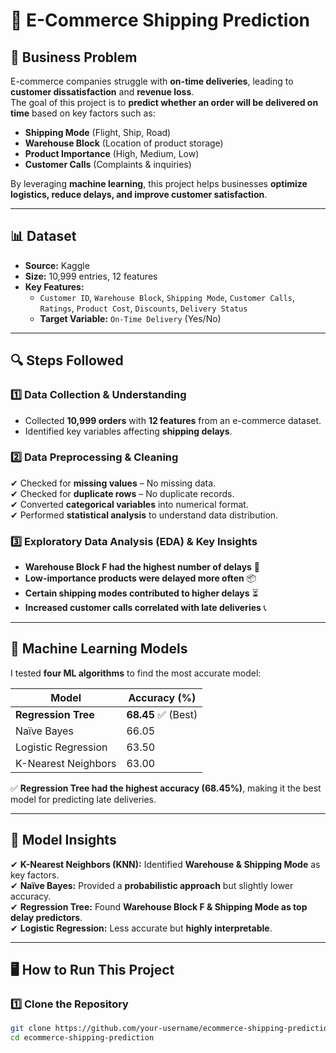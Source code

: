 # 🚀 E-Commerce Shipping Prediction  

## 📌 Business Problem  
E-commerce companies struggle with **on-time deliveries**, leading to **customer dissatisfaction** and **revenue loss**.  
The goal of this project is to **predict whether an order will be delivered on time** based on key factors such as:  
- **Shipping Mode** (Flight, Ship, Road)  
- **Warehouse Block** (Location of product storage)  
- **Product Importance** (High, Medium, Low)  
- **Customer Calls** (Complaints & inquiries)  

By leveraging **machine learning**, this project helps businesses **optimize logistics, reduce delays, and improve customer satisfaction**.  

---

## 📊 Dataset  
- **Source:** Kaggle  
- **Size:** 10,999 entries, 12 features  
- **Key Features:**  
  - `Customer ID`, `Warehouse Block`, `Shipping Mode`, `Customer Calls`, `Ratings`, `Product Cost`, `Discounts`, `Delivery Status`  
  - **Target Variable:** `On-Time Delivery` (Yes/No)  

---

## 🔍 Steps Followed  

### **1️⃣ Data Collection & Understanding**  
- Collected **10,999 orders** with **12 features** from an e-commerce dataset.  
- Identified key variables affecting **shipping delays**.  

### **2️⃣ Data Preprocessing & Cleaning**  
✔ Checked for **missing values** – No missing data.  
✔ Checked for **duplicate rows** – No duplicate records.  
✔ Converted **categorical variables** into numerical format.  
✔ Performed **statistical analysis** to understand data distribution.  

### **3️⃣ Exploratory Data Analysis (EDA) & Key Insights**  
- **Warehouse Block F had the highest number of delays** 🚧  
- **Low-importance products were delayed more often** 📦  
- **Certain shipping modes contributed to higher delays** ⏳  
- **Increased customer calls correlated with late deliveries** 📞  

---

## 🧠 Machine Learning Models  
I tested **four ML algorithms** to find the most accurate model:  

| **Model**               | **Accuracy (%)** |
|-------------------------|------------------|
| **Regression Tree**     | **68.45** ✅ (Best) |
| Naïve Bayes            | 66.05            |
| Logistic Regression    | 63.50            |
| K-Nearest Neighbors    | 63.00            |

✅ **Regression Tree had the highest accuracy (68.45%)**, making it the best model for predicting late deliveries.  

---

## 🔬 Model Insights  
✔ **K-Nearest Neighbors (KNN):** Identified **Warehouse & Shipping Mode** as key factors.  
✔ **Naïve Bayes:** Provided a **probabilistic approach** but slightly lower accuracy.  
✔ **Regression Tree:** Found **Warehouse Block F & Shipping Mode as top delay predictors**.  
✔ **Logistic Regression:** Less accurate but **highly interpretable**.  

---

## 🖥️ How to Run This Project  

### **1️⃣ Clone the Repository**  
```bash
git clone https://github.com/your-username/ecommerce-shipping-prediction.git
cd ecommerce-shipping-prediction

